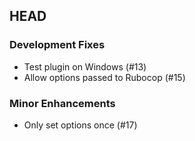 ## HEAD

### Development Fixes

  * Test plugin on Windows (#13)
  * Allow options passed to Rubocop (#15)

### Minor Enhancements

  * Only set options once (#17)
